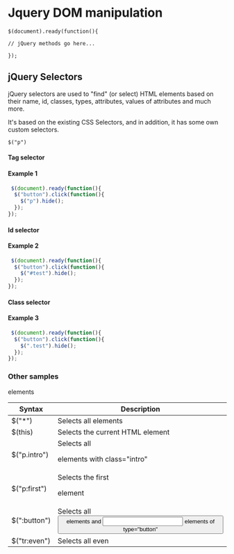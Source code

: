 # Jquery DOM manipulation

    $(document).ready(function(){

    // jQuery methods go here...

    }); 


## jQuery Selectors
jQuery selectors are used to "find" (or select) HTML elements based on their name, id, classes, types, attributes, values of attributes and much more.

It's based on the existing CSS Selectors, and in addition, it has some own custom selectors.

    $("p") 

#### Tag selector

#### Example 1
```javascript
 $(document).ready(function(){
  $("button").click(function(){
    $("p").hide();
  });
});
```

#### Id selector

#### Example 2
```javascript
 $(document).ready(function(){
  $("button").click(function(){
    $("#test").hide();
  });
});
```

#### Class selector

#### Example 3
```javascript
 $(document).ready(function(){
  $("button").click(function(){
    $(".test").hide();
  });
});
```

### Other samples

| Syntax        |  Description                                                             |
|---------------|--------------------------------------------------------------------------|
| $("*")        |  Selects all elements                                                    |
| $(this)       |  Selects the current HTML element                                        |
| $("p.intro")  |  Selects all <p> elements with class="intro"                             |
| $("p:first")  |  Selects the first <p> element                                           |
| $(":button")  |  Selects all <button> elements and <input> elements of type="button"     |
| $("tr:even")  |  Selects all even <tr> elements                                          |